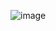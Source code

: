 ![image](https://github.com/ElcinQuliyev/GameTyping/assets/115693739/304df4fb-a460-485b-9b98-481d7e8fe1df)
